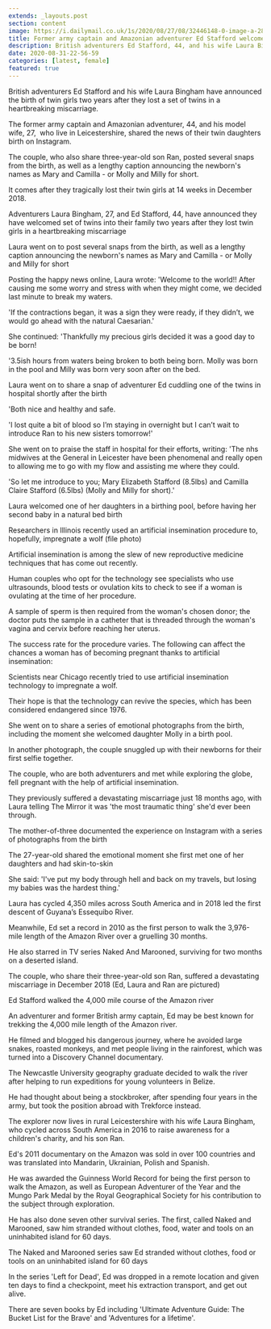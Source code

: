 ```yaml
---
extends: _layouts.post
section: content
image: https://i.dailymail.co.uk/1s/2020/08/27/08/32446148-0-image-a-28_1598513278890.jpg 
title: Former army captain and Amazonian adventurer Ed Stafford welcomes miracle twins with model wife 
description: British adventurers Ed Stafford, 44, and his wife Laura Bingham, 27, who live in Leicestershire, announced the birth of their twin daughters Molly and Milly with an emotional Instagram post. 
date: 2020-08-31-22-56-59 
categories: [latest, female] 
featured: true 
--- 
```

British adventurers Ed Stafford and his wife Laura Bingham have announced the birth of twin girls two years after they lost a set of twins in a heartbreaking miscarriage.

The former army captain and Amazonian adventurer, 44, and his model wife, 27,  who live in Leicestershire, shared the news of their twin daughters birth on Instagram. 

The couple, who also share three-year-old son Ran, posted several snaps from the birth, as well as a lengthy caption announcing the newborn's names as Mary and Camilla - or Molly and Milly for short.   

It comes after they tragically lost their twin girls at 14 weeks in December 2018.  

Adventurers Laura Bingham, 27, and Ed Stafford, 44, have announced they have welcomed set of twins into their family two years after they lost twin girls in a heartbreaking miscarriage

Laura went on to post several snaps from the birth, as well as a lengthy caption announcing the newborn's names as Mary and Camilla - or Molly and Milly for short

Posting the happy news online, Laura wrote: 'Welcome to the world!! After causing me some worry and stress with when they might come, we decided last minute to break my waters.

'If the contractions began, it was a sign they were ready, if they didn’t, we would go ahead with the natural Caesarian.'

She continued: 'Thankfully my precious girls decided it was a good day to be born! 

'3.5ish hours from waters being broken to both being born. Molly was born in the pool and Milly was born very soon after on the bed. 

Laura went on to share a snap of adventurer Ed cuddling one of the twins in hospital shortly after the birth 

'Both nice and healthy and safe.

'I lost quite a bit of blood so I’m staying in overnight but I can’t wait to introduce Ran to his new sisters tomorrow!'

She went on to praise the staff in hospital for their efforts, writing: 'The nhs midwives at the General in Leicester have been phenomenal and really open to allowing me to go with my flow and assisting me where they could.

'So let me introduce to you; Mary Elizabeth Stafford (8.5lbs) and Camilla Claire Stafford (6.5lbs) (Molly and Milly for short).'

Laura welcomed one of her daughters in a birthing pool, before having her second baby in a natural bed birth 

Researchers in Illinois recently used an artificial insemination procedure to, hopefully, impregnate a wolf (file photo)

Artificial insemination is among the slew of new reproductive medicine techniques that has come out recently.

Human couples who opt for the technology see specialists who use ultrasounds, blood tests or ovulation kits to check to see if a woman is ovulating at the time of her procedure.

A sample of sperm is then required from the woman's chosen donor; the doctor puts the sample in a catheter that is threaded through the woman's vagina and cervix before reaching her uterus.

The success rate for the procedure varies. The following can affect the chances a woman has of becoming pregnant thanks to artificial insemination:

Scientists near Chicago recently tried to use artificial insemination technology to impregnate a wolf.

Their hope is that the technology can revive the species, which has been considered endangered since 1976.

She went on to share a series of emotional photographs from the birth, including the moment she welcomed daughter Molly in a birth pool.

In another photograph, the couple snuggled up with their newborns for their first selfie together. 

The couple, who are both adventurers and met while exploring the globe, fell pregnant with the help of artificial insemination.

They previously suffered a devastating miscarriage just 18 months ago, with Laura telling The Mirror it was 'the most traumatic thing' she'd ever been through.

The mother-of-three documented the experience on Instagram with a series of photographs from the birth

The 27-year-old shared the emotional moment she first met one of her daughters and had skin-to-skin 

She said: 'I've put my body through hell and back on my travels, but losing my babies was the hardest thing.' 

Laura has cycled 4,350 miles across South America and in 2018 led the first descent of Guyana’s Essequibo River.

Meanwhile, Ed set a record in 2010 as the first person to walk the 3,976-mile length of the Amazon River over a gruelling 30 months.

He also starred in TV series Naked And Marooned, surviving for two months on a deserted island.

The couple, who share their three-year-old son Ran, suffered a devastating miscarriage in December 2018 (Ed, Laura and Ran are pictured)

Ed Stafford walked the 4,000 mile course of the Amazon river

An adventurer and former British army captain, Ed may be best known for trekking the 4,000 mile length of the Amazon river.

He filmed and blogged his dangerous journey, where he avoided large snakes, roasted monkeys, and met people living in the rainforest, which was turned into a Discovery Channel documentary.

The Newcastle University geography graduate decided to walk the river after helping to run expeditions for young volunteers in Belize.

He had thought about being a stockbroker, after spending four years in the army, but took the position abroad with Trekforce instead.

The explorer now lives in rural Leicestershire with his wife Laura Bingham, who cycled across South America in 2016 to raise awareness for a children's charity, and his son Ran.

Ed's 2011 documentary on the Amazon was sold in over 100 countries and was translated into Mandarin, Ukrainian, Polish and Spanish.

He was awarded the Guinness World Record for being the first person to walk the Amazon, as well as European Adventurer of the Year and the Mungo Park Medal by the Royal Geographical Society for his contribution to the subject through exploration. 

He has also done seven other survival series. The first, called Naked and Marooned, saw him stranded without clothes, food, water and tools on an uninhabited island for 60 days.

The Naked and Marooned series saw Ed stranded without clothes, food or tools on an uninhabited island for 60 days

In the series 'Left for Dead', Ed was dropped in a remote location and given ten days to find a checkpoint, meet his extraction transport, and get out alive.

There are seven books by Ed including 'Ultimate Adventure Guide: The Bucket List for the Brave' and 'Adventures for a lifetime'.

